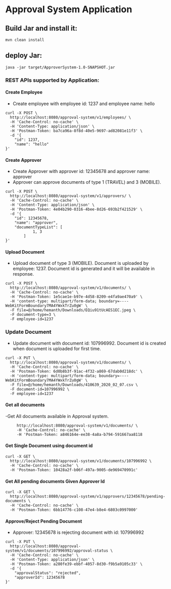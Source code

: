 # Approval System Application

## Build Jar and install it:
```
mvn clean install
```
## deploy Jar:
```
java -jar target/ApproverSystem-1.0-SNAPSHOT.jar 
```

### REST APIs supported by Application:

#### Create Employee

- Create employee with employee id: 1237 and employee name: hello
```$xslt
curl -X POST \
  http://localhost:8080/approval-system/v1/employees/ \
  -H 'Cache-Control: no-cache' \
  -H 'Content-Type: application/json' \
  -H 'Postman-Token: ba7ca96a-8f8d-40e5-9697-ad82081e11f3' \
  -d '{
	"id": 1237,
	"name": "hello"
}'
```

#### Create Approver

- Create Approver with approver id: 12345678 and approver name: approver
- Approver can approve documents of type 1 (TRAVEL) and 3 (MOBILE).

```$xslt
curl -X POST \
  http://localhost:8080/approval-system/v1/approvers/ \
  -H 'Cache-Control: no-cache' \
  -H 'Content-Type: application/json' \
  -H 'Postman-Token: 4e04b290-0316-4bee-8d26-693b2f421529' \
  -d '{
	"id": 12345678,
	"name": "approver",
	"documentTypeList": [
			1, 3
		]
}'
```

#### Upload Document
- Upload document of type 3 (MOBILE). Document is uploaded by employee:  1237.  Document id is generated and it will be available in response.
```$xslt
curl -X POST \
  http://localhost:8080/approval-system/v1/documents/ \
  -H 'Cache-Control: no-cache' \
  -H 'Postman-Token: 1e5cae1e-b97e-4d58-8209-e4fa9ae470a9' \
  -H 'content-type: multipart/form-data; boundary=----WebKitFormBoundary7MA4YWxkTrZu0gW' \
  -F file=@/home/hemanth/Downloads/EQiu91tUcAES1EC.jpeg \
  -F document-type=3 \
  -F employee-id=1237
```

### Update Document

- Update document with document id: 107996992. Document id is created when document is uploaded for first time.

```$xslt
curl -X PUT \
  http://localhost:8080/approval-system/v1/documents/ \
  -H 'Cache-Control: no-cache' \
  -H 'Postman-Token: 6d0b8b3f-91ac-4f32-a869-67dab0d218dc' \
  -H 'content-type: multipart/form-data; boundary=----WebKitFormBoundary7MA4YWxkTrZu0gW' \
  -F file=@/home/hemanth/Downloads/410639_2020_02_07.csv \
  -F document-id=107996992 \
  -F employee-id=1237
```

#### Get all documents
-Get All documents available in Approval system.

```curl -X GET \
     http://localhost:8080/approval-system/v1/documents/ \
     -H 'Cache-Control: no-cache' \
     -H 'Postman-Token: a846164e-ee38-4a8a-b794-591667aa8118
```

#### Get Single Document using document id
```$xslt
curl -X GET \
  http://localhost:8080/approval-system/v1/documents/107996992 \
  -H 'Cache-Control: no-cache' \
  -H 'Postman-Token: 10428a2f-b06f-497a-9005-de969470991c'
```

#### Get All pending documents Given Approver Id
```$xslt
curl -X GET \
  http://localhost:8080/approval-system/v1/approvers/12345678/pending-documents \
  -H 'Cache-Control: no-cache' \
  -H 'Postman-Token: 6bb14776-c108-47e4-b8e4-6803c0997000'
```

#### Approve/Reject Pending Document
- Approver: 12345678 is rejecting document with id: 107996992

```$xslt
curl -X PUT \
  http://localhost:8080/approval-system/v1/documents/107996992/approval-status \
  -H 'Cache-Control: no-cache' \
  -H 'Content-Type: application/json' \
  -H 'Postman-Token: a280fe39-ebbf-4057-8d30-f9b5a9105c33' \
  -d '{
	"approvalStatus": "rejected",
	"approverId": 12345678
}'
```